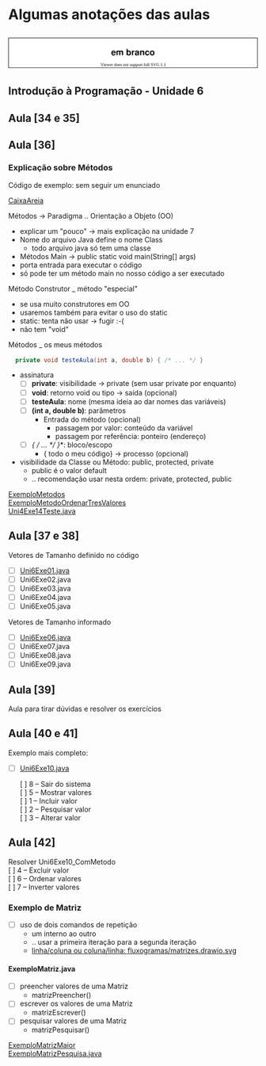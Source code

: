 <!--  FIXME:
### [Aula_34](Unidade6/aula.md#Aula_34 "	09-05-2022	segunda	")	09-05-2022	segunda
### [Aula_35](Unidade6/aula.md#Aula_35 "	11-05-2022	quarta		11-05-2022	quarta
### [Aula_36](Unidade6/aula.md#Aula_36 "	11-05-2022	quarta	")	11-05-2022	quarta
### [Aula_37](Unidade6/aula.md#Aula_37 "	16-05-2022	segunda	")	16-05-2022	segunda
### [Aula_38](Unidade6/aula.md#Aula_38 "	18-05-2022	quarta		18-05-2022	quarta
### [Aula_39](Unidade6/aula.md#Aula_39 "	18-05-2022	quarta	")	18-05-2022	quarta
-->

# Algumas anotações das aulas

## ![Rabiscos](aula.drawio.svg)

## Introdução à Programação - Unidade 6

## Aula [34 e 35]

<!-- TODO: comentar para usar Try/Catch com "moderação"
ver exemplo de código do ue não deve ser feito em: [ExemploTryCatch](ExemploTryCatch.java "ExemploTryCatch")  
Mais explicação ver: [tryCatch](tryCatch.md "tryCatch")  
-->

<!-- FIXME:
Explicar sobre new para alocar espaço para vetores feita por [offset.numbers](fluxogramas/offset.numbers). E esta explicação poderia ser melhor "desenha" usando <https://www.planttext.com> com o exemplo 03 - Data Structures.-->  

## Aula [36]

### Explicação sobre Métodos  

Código de exemplo: sem seguir um enunciado  

[CaixaAreia](src/CaixaAreia.java)  

Métodos -> Paradigma .. Orientação a Objeto (OO)  

- explicar um "pouco" -> mais explicação na unidade 7  
- Nome do arquivo Java define o nome Class  
  - todo arquivo java só tem uma classe  
- Métodos Main ->   public static void main(String[] args)  
- porta entrada para executar o código  
- só pode ter um método main no nosso código a ser executado  

Método Construtor _ método "especial"  

- se usa muito construtores em OO  
- usaremos também para evitar o uso do static  
- static: tenta não usar -> fugir :-(  
- não tem "void"  

Métodos _ os meus métodos  

```java
  private void testeAula(int a, double b) { /* ... */ }
```

- assinatura  
  - [ ] **private**: visibilidade -> private (sem usar private por enquanto)  
  - [ ] **void**: retorno void ou tipo -> saída (opcional)  
  - [ ] **testeAula**: nome (mesma ideia ao dar nomes das variáveis)  
  - [ ] **(int a, double b)**: parâmetros  
    - Entrada do método (opcional)  
      - passagem por valor: conteúdo da variável  
      - passagem por referência: ponteiro (endereço)  
  - [ ] **{ /* ... */ }**: bloco/escopo  
    - { todo o meu código} -> processo (opcional)  

- visibilidade da Classe ou Método: public, protected, private  
  - public é o valor default  
  - .. recomendação usar nesta ordem: private, protected, public  

[ExemploMetodos](src/ExemploMetodos.java "ExemploMetodos")  
[ExemploMetodoOrdenarTresValores](src/ExemploMetodoOrdenarTresValores.java "ExemploMetodoOrdenarTresValores")  
[Uni4Exe14Teste.java](src/Uni4Exe14Teste.java "Uni4Exe14Teste.java")  

## Aula [37 e 38]

Vetores de Tamanho definido no código  

- [ ] [Uni6Exe01.java](src/Uni6Exe01.java "Uni6Exe01.java")  <!-- prof. completo -->  
- [ ] Uni6Exe02.java  
- [ ] Uni6Exe03.java  
- [ ] Uni6Exe04.java  
- [ ] Uni6Exe05.java  

Vetores de Tamanho informado  

- [ ] [Uni6Exe06.java](src/Uni6Exe06.java "Uni6Exe06.java")  <!-- prof. completo -->  
- [ ] Uni6Exe07.java  
- [ ] Uni6Exe08.java  
- [ ] Uni6Exe09.java  

## Aula [39]

Aula para tirar dúvidas e resolver os exercícios  

## Aula [40 e 41]

Exemplo mais completo:  

- [ ] [Uni6Exe10.java](src/Uni6Exe10.java "Uni6Exe10.java")  <!-- prof. completo -->  

  [ ] 8 – Sair do sistema  
  [ ] 5 – Mostrar valores  
  [ ] 1 – Incluir valor  
  [ ] 2 – Pesquisar valor  
  [ ] 3 – Alterar valor  

## Aula [42]

Resolver Uni6Exe10_ComMetodo  
  [ ] 4 – Excluir valor  
  [ ] 6 – Ordenar valores  
  [ ] 7 – Inverter valores  

### Exemplo de Matriz

- [ ] uso de dois comandos de repetição  
  - um interno ao outro  
  - .. usar a primeira iteração para a segunda iteração  
  - [linha/coluna ou coluna/linha: fluxogramas/matrizes.drawio.svg](fluxogramas/matrizes.drawio.svg)  

#### ExemploMatriz.java

<!-- [FIXME: mais uma semana no cronograma para falar sobre matrizes -->
- [ ] preencher valores de uma Matriz  
  - matrizPreencher()  
- [ ] escrever os valores de uma Matriz  
  - matrizEscrever()  
- [ ] pesquisar valores de uma Matriz  
  - matrizPesquisar()  

[ExemploMatrizMaior](src/ExemploMatrizMaior.java "ExemploMatrizMaior")  
[ExemploMatrizPesquisa.java](src/ExemploMatrizPesquisa.java "ExemploMatrizPesquisa")  
